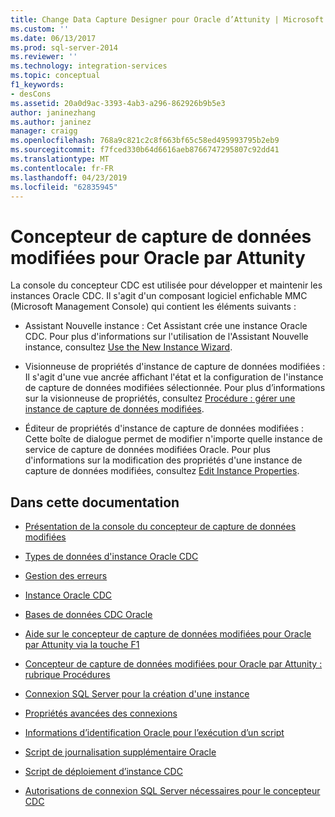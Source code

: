 ```yaml
---
title: Change Data Capture Designer pour Oracle d’Attunity | Microsoft Docs
ms.custom: ''
ms.date: 06/13/2017
ms.prod: sql-server-2014
ms.reviewer: ''
ms.technology: integration-services
ms.topic: conceptual
f1_keywords:
- desCons
ms.assetid: 20a0d9ac-3393-4ab3-a296-862926b9b5e3
author: janinezhang
ms.author: janinez
manager: craigg
ms.openlocfilehash: 768a9c821c2c8f663bf65c58ed495993795b2eb9
ms.sourcegitcommit: f7fced330b64d6616aeb8766747295807c92dd41
ms.translationtype: MT
ms.contentlocale: fr-FR
ms.lasthandoff: 04/23/2019
ms.locfileid: "62835945"
---
```

# <a name="change-data-capture-designer-for-oracle-by-attunity"></a>Concepteur de capture de données modifiées pour Oracle par Attunity
  La console du concepteur CDC est utilisée pour développer et maintenir les instances Oracle CDC. Il s'agit d'un composant logiciel enfichable MMC (Microsoft Management Console) qui contient les éléments suivants :  
  
-   Assistant Nouvelle instance : Cet Assistant crée une instance Oracle CDC. Pour plus d'informations sur l'utilisation de l'Assistant Nouvelle instance, consultez [Use the New Instance Wizard](use-the-new-instance-wizard.md).  
  
-   Visionneuse de propriétés d'instance de capture de données modifiées : Il s'agit d'une vue ancrée affichant l'état et la configuration de l'instance de capture de données modifiées sélectionnée. Pour plus d’informations sur la visionneuse de propriétés, consultez [Procédure : gérer une instance de capture de données modifiées](manage-a-cdc-instance.md).  
  
-   Éditeur de propriétés d'instance de capture de données modifiées : Cette boîte de dialogue permet de modifier n'importe quelle instance de service de capture de données modifiées Oracle. Pour plus d'informations sur la modification des propriétés d'une instance de capture de données modifiées, consultez [Edit Instance Properties](edit-instance-properties.md).  
  
## <a name="in-this-documentation"></a>Dans cette documentation  
  
-   [Présentation de la console du concepteur de capture de données modifiées](the-cdc-designer-console-introduction.md)  
  
-   [Types de données d'instance Oracle CDC](oracle-cdc-instance-data-types.md)  
  
-   [Gestion des erreurs](error-handling.md)  
  
-   [Instance Oracle CDC](the-oracle-cdc-instance.md)  
  
-   [Bases de données CDC Oracle](the-oracle-cdc-databases.md)  
  
-   [Aide sur le concepteur de capture de données modifiées pour Oracle par Attunity via la touche F1](change-data-capture-designer-for-oracle-by-attunity-f1-help-reference.md)  
  
-   [Concepteur de capture de données modifiées pour Oracle par Attunity : rubrique Procédures](change-data-capture-designer-for-oracle-by-attunity-how-to-guide.md)  
  
-   [Connexion SQL Server pour la création d'une instance](sql-server-connection-for-instance-creation.md)  
  
-   [Propriétés avancées des connexions](advanced-connection-properties.md)  
  
-   [Informations d’identification Oracle pour l’exécution d’un script](oracle-credentials-for-running-script.md)  
  
-   [Script de journalisation supplémentaire Oracle](oracle-supplemental-logging-script.md)  
  
-   [Script de déploiement d’instance CDC](cdc-instance-deployment-script.md)  
  
-   [Autorisations de connexion SQL Server nécessaires pour le concepteur CDC](sql-server-connection-required-permissions-for-the-cdc-designer.md)  
  
  
